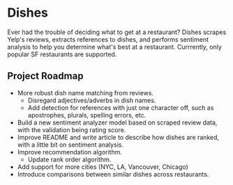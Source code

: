 # Dishes
Ever had the trouble of deciding what to get at a restaurant? Dishes scrapes Yelp's reviews, extracts references to dishes, and performs sentiment analysis to help you determine what's best at a restaurant. Currrently, only popular SF restaurants are supported.

## Project Roadmap
- More robust dish name matching from reviews.
    - Disregard adjectives/adverbs in dish names.
    - Add detection for references with just one character off, such as apostrophes, plurals, spelling errors, etc.
- Build a new sentiment analyzer model based on scraped review data, with the validation being rating score.
- Improve README and write article to describe how dishes are ranked, with a little bit on sentiment analysis.
- Improve recommendation algorithm.
    - Update rank order algorithm.
- Add support for more cities (NYC, LA, Vancouver, Chicago)
- Introduce comparisons between similar dishes across restaurants.